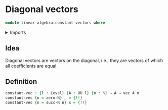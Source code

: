 # Diagonal vectors

```agda
module linear-algebra.constant-vectors where
```

<details><summary>Imports</summary>

```agda
open import elementary-number-theory.natural-numbers

open import foundation.universe-levels

open import linear-algebra.vectors
```

</details>

## Idea

Diagonal vectors are vectors on the diagonal, i.e., they are vectors of which
all coefficients are equal.

## Definition

```agda
constant-vec : {l : Level} {A : UU l} {n : ℕ} → A → vec A n
constant-vec {n = zero-ℕ} _ = {!!}
constant-vec {n = succ-ℕ n} x = {!!}
```

